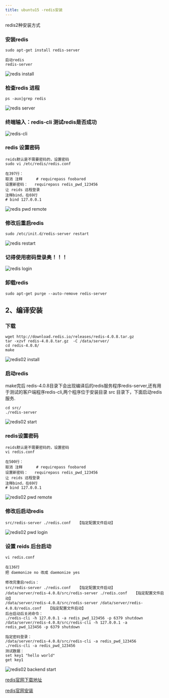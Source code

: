 ```yaml
---
title: ubuntu15 -redis安装
---
```

redis2种安装方式

### 安装redis

```
sudo apt-get install redis-server  

启动redis
redis-server
```

![redis install](/img/ubuntu/redis/redis_install.png "redis install")

### 检查redis 进程

```
ps -aux|grep redis  
```

![redis server](/img/ubuntu/redis/reids_server.png "redis server")

### 终端输入：redis-cli 测试redis是否成功

![redis-cli](/img/ubuntu/redis/redis_cli.png "redis-cli")

### redis 设置密码

```
reids默认是不需要密码的，设置密码
sudo vi /etc/redis/redis.conf  

在397行：   
取消 注释      # requirepass foobared  
设置新密码：   requirepass redis_pwd_123456  
让 reids 远程登录  
注释bind，在69行  
# bind 127.0.0.1  
```

 ![redis pwd remote](/img/ubuntu/redis/redis_pwd_remote.png "redis pwd remote")

### 修改后重启redis

```
sudo /etc/init.d/redis-server restart  
```

![redis restart](/img/ubuntu/redis/redis_restart.png  "redis restart")

### 记得使用密码登录奥！！！

![redis login](/img/ubuntu/redis/redis_login.png  "redis login")

### 卸载redis

```
sudo apt-get purge --auto-remove redis-server
```



## 2、编译安装

### 下载

```
wget http://download.redis.io/releases/redis-4.0.8.tar.gz
tar -xzvf redis-4.0.8.tar.gz  -C /data/server/
cd redis-4.0.8/
make
```

![redis02 install](/img/ubuntu/redis/redis02_install.png  "redis02 install")

### 启动redis
make完后 redis-4.0.8目录下会出现编译后的redis服务程序redis-server,还有用于测试的客户端程序redis-cli,两个程序位于安装目录 src 目录下，下面启动redis服务.

```
cd src/
./redis-server 
```

![redis02 start](/img/ubuntu/redis/redis02_start.png  "redis02 start")

### redis设置密码

```
reids默认是不需要密码的，设置密码
vi redis.conf  

在500行：   
取消 注释      # requirepass foobared  
设置新密码：   requirepass redis_pwd_123456
让 reids 远程登录  
注释bind，在69行  
# bind 127.0.0.1  
```

 ![redis02 pwd remote](/img/ubuntu/redis/redis_pwd_remote.png "redis02 pwd remote")

### 修改后启动redis

```
src/redis-server ./redis.conf   【指定配置文件启动】
```

![redis02 pwd login](/img/ubuntu/redis/redis02_login.png "redis02 pwd login")

### 设置 reids 后台启动

```
vi redis.conf  

在136行
把 daemonize no 改成 daemonize yes

修改完重启redis：
src/redis-server ./redis.conf   【指定配置文件启动】
/data/server/redis-4.0.8/src/redis-server ./redis.conf   【指定配置文件启动】
/data/server/redis-4.0.8/src/redis-server /data/server/redis-4.0.8/redis.conf   【指定配置文件启动】
后台启动后关闭命令：
./redis-cli -h 127.0.0.1 -a redis_pwd_123456 -p 6379 shutdown
/data/server/redis-4.0.8/src/redis-cli -h 127.0.0.1 -a redis_pwd_123456 -p 6379 shutdown

指定密码登录：
/data/server/redis-4.0.8/src/redis-cli -a redis_pwd_123456
./redis-cli -a redis_pwd_123456
测试数据：
set key1 "hello world"
get key1
```

![redis02 backend start](/img/ubuntu/redis/redis02_backend_start.png "redis02 backend start")







 [redis官网下载地址](http://download.redis.io/releases/)

 [redis官网安装](http://www.redis.net.cn/tutorial/3503.html)













